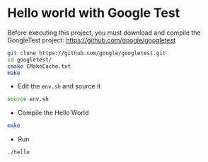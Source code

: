 Hello world with Google Test
=============================

Before executing this project, you must download and compile 
the GoogleTest project: https://github.com/google/googletest

```bash
git clone https://github.com/google/googletest.git
cd googletest/
cmake CMakeCache.txt
make
```

* Edit the `env.sh` and source it

```bash
source env.sh
```

* Compile the Hello World

```bash
make
```

* Run

```bash
./hello
```


